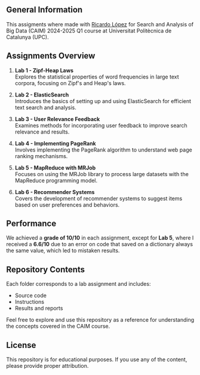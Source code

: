 ## General Information

This assigments where made with [Ricardo López](https://github.com/RLPUPC) for Search and Analysis of Big Data (CAIM) 2024-2025 Q1 course at Universitat Politècnica de Catalunya (UPC).

## Assignments Overview

1. **Lab 1 - Zipf-Heap Laws**  
   Explores the statistical properties of word frequencies in large text corpora, focusing on Zipf's and Heap's laws.

2. **Lab 2 - ElasticSearch**  
   Introduces the basics of setting up and using ElasticSearch for efficient text search and analysis.

3. **Lab 3 - User Relevance Feedback**  
   Examines methods for incorporating user feedback to improve search relevance and results.

4. **Lab 4 - Implementing PageRank**  
   Involves implementing the PageRank algorithm to understand web page ranking mechanisms.

5. **Lab 5 - MapReduce with MRJob**  
   Focuses on using the MRJob library to process large datasets with the MapReduce programming model.

6. **Lab 6 - Recommender Systems**  
   Covers the development of recommender systems to suggest items based on user preferences and behaviors.

## Performance

We achieved a **grade of 10/10** in each assignment, except for **Lab 5**, where I received a **6.6/10** due to an error on code that saved on a dictionary always the same value, which led to mistaken results.

## Repository Contents

Each folder corresponds to a lab assignment and includes:
- Source code
- Instructions
- Results and reports

Feel free to explore and use this repository as a reference for understanding the concepts covered in the CAIM course.

## License

This repository is for educational purposes. If you use any of the content, please provide proper attribution.
